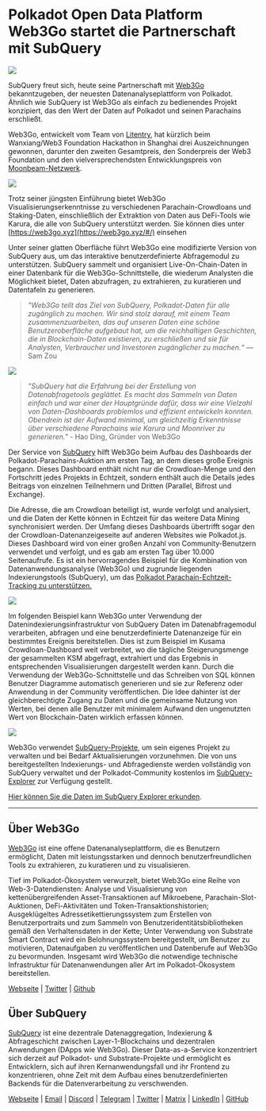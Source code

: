 # Polkadot Open Data Platform Web3Go startet die Partnerschaft mit SubQuery

![](https://cdn-images-1.medium.com/max/800/1*LVZ_xKn_K5DlTSxqTr-2BA.png)

SubQuery freut sich, heute seine Partnerschaft mit [Web3Go](https://www.web3go.xyz/) bekanntzugeben, der neuesten Datenanalyseplattform von Polkadot. Ähnlich wie SubQuery ist Web3Go als einfach zu bedienendes Projekt konzipiert, das den Wert der Daten auf Polkadot und seinen Parachains erschließt.

Web3Go, entwickelt vom Team von [Litentry](https://www.litentry.com/), hat kürzlich beim Wanxiang/Web3 Foundation Hackathon in Shanghai drei Auszeichnungen gewonnen, darunter den zweiten Gesamtpreis, den Sonderpreis der Web3 Foundation und den vielversprechendsten Entwicklungspreis von [ Moonbeam-Netzwerk](https://moonbeam.network/).

![](https://cdn-images-1.medium.com/max/800/1*QOng9s-Mc62WBElrj6KBmg.gif)

Trotz seiner jüngsten Einführung bietet Web3Go Visualisierungserkenntnisse zu verschiedenen Parachain-Crowdloans und Staking-Daten, einschließlich der Extraktion von Daten aus DeFi-Tools wie Karura, die alle von SubQuery unterstützt werden. Sie können dies unter [https://web3go.xyz](https://web3go.xyz/#/)  einsehen

Unter seiner glatten Oberfläche führt Web3Go eine modifizierte Version von SubQuery aus, um das interaktive benutzerdefinierte Abfragemodul zu unterstützen. SubQuery sammelt und organisiert Live-On-Chain-Daten in einer Datenbank für die Web3Go-Schnittstelle, die wiederum Analysten die Möglichkeit bietet, Daten abzufragen, zu extrahieren, zu kuratieren und Datentafeln zu generieren.

> _"Web3Go teilt das Ziel von SubQuery, Polkadot-Daten für alle zugänglich zu machen. Wir sind stolz darauf, mit einem Team zusammenzuarbeiten, das auf unseren Daten eine schöne Benutzeroberfläche aufgebaut hat, um die reichhaltigen Geschichten, die in Blockchain-Daten existieren, zu erschließen und sie für Analysten, Verbraucher und Investoren zugänglicher zu machen.“_ — Sam Zou

![](https://cdn-images-1.medium.com/max/800/1*v2Ip-qCB6hkiNiEPY32hrw.png)

> *"SubQuery hat die Erfahrung bei der Erstellung von Datenabfragetools geglättet. Es macht das Sammeln von Daten einfach und war einer der Hauptgründe dafür, dass wir eine Vielzahl von Daten-Dashboards problemlos und effizient entwickeln konnten. Obendrein ist der Aufwand minimal, um gleichzeitig Erkenntnisse über verschiedene Parachains wie Karura und Moonriver zu generieren."* - Hao Ding, Gründer von Web3Go

Der Service von [SubQuery](https://subquery.network/) hilft Web3Go beim Aufbau des Dashboards der Polkadot-Parachains-Auktion am ersten Tag, an dem dieses große Ereignis begann. Dieses Dashboard enthält nicht nur die Crowdloan-Menge und den Fortschritt jedes Projekts in Echtzeit, sondern enthält auch die Details jedes Beitrags von einzelnen Teilnehmern und Dritten (Parallel, Bifrost und Exchange).

Die Adresse, die am Crowdloan beteiligt ist, wurde verfolgt und analysiert, und die Daten der Kette können in Echtzeit für das weitere Data Mining synchronisiert werden. Der Umfang dieses Dashboards übertrifft sogar den der Crowdloan-Datenanzeigeseite auf anderen Websites wie Polkadot.js. Dieses Dashboard wird von einer großen Anzahl von Community-Benutzern verwendet und verfolgt, und es gab am ersten Tag über 10.000 Seitenaufrufe. Es ist ein hervorragendes Beispiel für die Kombination von Datenanwendungsanalyse (Web3Go) und zugrunde liegenden Indexierungstools (SubQuery), um das [Polkadot Parachain-Echtzeit-Tracking zu unterstützen.](https://web3go.xyz/#/ParaChainProfiler4Polkadot?chainType=Polkadot)

![](https://cdn-images-1.medium.com/max/800/1*XM2TalsUm1Z93lV5zFMf9w.png)

Im folgenden Beispiel kann Web3Go unter Verwendung der Datenindexierungsinfrastruktur von SubQuery Daten im Datenabfragemodul verarbeiten, abfragen und eine benutzerdefinierte Datenanzeige für ein bestimmtes Ereignis bereitstellen. Dies ist zum Beispiel im Kusama Crowdloan-Dashboard weit verbreitet, wo die tägliche Steigerungsmenge der gesammelten KSM abgefragt, extrahiert und das Ergebnis in entsprechenden Visualisierungen dargestellt werden kann. Durch die Verwendung der Web3Go-Schnittstelle und das Schreiben von SQL können Benutzer Diagramme automatisch generieren und sie zur Referenz oder Anwendung in der Community veröffentlichen. Die Idee dahinter ist der gleichberechtigte Zugang zu Daten und die gemeinsame Nutzung von Werten, bei denen alle Benutzer mit minimalem Aufwand den ungenutzten Wert von Blockchain-Daten wirklich erfassen können.

![](https://cdn-images-1.medium.com/max/800/1*Z2g_zEFqOJ3T_2BDDDZT4A.png)

Web3Go verwendet [SubQuery-Projekte](https://project.subquery.network/), um sein eigenes Projekt zu verwalten und bei Bedarf Aktualisierungen vorzunehmen. Die von uns bereitgestellten Indexierungs- und Abfragedienste werden vollständig von SubQuery verwaltet und der Polkadot-Community kostenlos im [SubQuery-Explorer](https://explorer.subquery.network/) zur Verfügung gestellt.

[Hier können Sie die Daten im SubQuery Explorer erkunden](https://explorer.subquery.network/subquery/bianyunjian/polkadot-crowdloans).

---

## Über Web3Go

[Web3Go](https://www.web3go.xyz/) ist eine offene Datenanalyseplattform, die es Benutzern ermöglicht, Daten mit leistungsstarken und dennoch benutzerfreundlichen Tools zu extrahieren, zu kuratieren und zu visualisieren.

Tief im Polkadot-Ökosystem verwurzelt, bietet Web3Go eine Reihe von Web-3-Datendiensten: Analyse und Visualisierung von kettenübergreifenden Asset-Transaktionen auf Mikroebene, Parachain-Slot-Auktionen, DeFi-Aktivitäten und Token-Transaktionshistorien; Ausgeklügeltes Adressetikettierungssystem zum Erstellen von Benutzerportraits und zum Sammeln von Benutzeridentitätsbibliotheken gemäß den Verhaltensdaten in der Kette; Unter Verwendung von Substrate Smart Contract wird ein Belohnungssystem bereitgestellt, um Benutzer zu motivieren, Datenaufgaben zu veröffentlichen und Datenberufe auf Web3Go zu bevormunden. Insgesamt wird Web3Go die notwendige technische Infrastruktur für Datenanwendungen aller Art im Polkadot-Ökosystem bereitstellen.

[Webseite](https://web3go.xyz/#/) | [Twitter](http://twitter.com/web3go) | [Github](https://github.com/web3go-xyz)

## Über SubQuery

[SubQuery](https://subquery.network/) ist eine dezentrale Datenaggregation, Indexierung & Abfrageschicht zwischen Layer-1-Blockchains und dezentralen Anwendungen (DApps wie Web3Go). Dieser Data-as-a-Service konzentriert sich derzeit auf Polkadot- und Substrate-Projekte und ermöglicht es Entwicklern, sich auf ihren Kernanwendungsfall und ihr Frontend zu konzentrieren, ohne Zeit mit dem Aufbau eines benutzerdefinierten Backends für die Datenverarbeitung zu verschwenden.

[Webseite](https://subquery.network/) | [Email](mailto:hello@subquery.network) | [Discord](https://discord.com/invite/78zg8aBSMG) | [Telegram](https://t.me/subquerynetwork) | [Twitter](https://twitter.com/subquerynetwork) | [Matrix](https://matrix.to/#/#subquery:matrix.org) | [LinkedIn](https://www.linkedin.com/company/subquery) | [GitHub](https://github.com/subquery)
